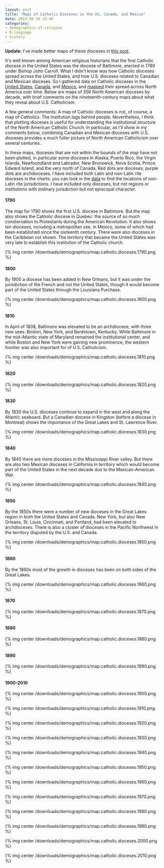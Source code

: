 ```yaml
---
layout: post
title: "Maps of Catholic Dioceses in the US, Canada, and Mexico"
date: 2013-06-16 22:48
categories: 
- demographics-of-religion
- R-language
- history
---
```


**Update:** I've made better maps of these dioceses in [this post][].

It's well known among American religious historians that the first
Catholic diocese in the United States was the diocese of Baltimore,
erected in 1789 under Bishop John Carroll. What I didn't know was how
Catholic dioceses spread across the United States, and how U.S. dioceses
related to Canadian and Mexican dioceses. So I gathered data on Catholic
dioceses in the [United States][], [Canada][], and [Mexico][], and
[mapped][] their spread across North America over time. Below are maps
of 356 North American dioceses by decade, with brief comments on the
nineteenth-century maps about what they reveal about U.S. Catholicism.

A few general comments: A map of Catholic dioceses is not, of course, a
map of Catholics. The institution lags behind people. Nevertheless, I
think that plotting dioceses is useful for understanding the
institutional structure of the North American Catholic Church. In
particular, as I'll show in my comments below, combining Canadian and
Mexican dioceses with U.S. dioceses provides a much fuller picture of
North American Catholicism over several centuries.

In these maps, dioceses that are not within the bounds of the map have
not been plotted, in particular some dioceses in Alaska, Puerto Rico,
the Virgin Islands, Newfoundland and Labrador, New Brunswick, Nova
Scotia, Prince Edward Island, and the very north of Canada. Red dots are
dioceses; purple dots are archdioceses. I have included both Latin and
non-Latin rite dioceses in the charts: you can look in the [data][] to
find the locations of non-Latin rite jurisdictions. I have included only
dioceses, but not regions or institutions with ordinary jurisdiction but
not episcopal character.

#### 1790

The map for 1790 shows the first U.S. diocese in Baltimore. But the map
also shows the Catholic diocese in Quebec: the source of so much
consternation to Protestants during the American Revolution. It also
shows ten dioceses, including a metropolitan see, in Mexico, some of
which had been established since the sixteenth century. There were also
dioceses in the Caribbean not shown. The territory that became the
United States was very late to establish this institution of the
Catholic church.

{% img center /downloads/demographics/map.catholic.dioceses.1790.png %}

#### 1800

By 1800 a diocese has been added in New Orleans, but it was under the
jurisdiction of the French and not the United States, though it would
become part of the United States through the Louisiana Purchase.

{% img center /downloads/demographics/map.catholic.dioceses.1800.png %}

#### 1810

In April of 1808, Baltimore was elevated to be an archdiocese, with
three new sees: Boston, New York, and Bardstown, Kentucky. While
Baltimore in the mid-Atlantic state of Maryland remained the
institutional center, and while Boston and New York were gaining new
prominence, the western frontier was also important for of U.S.
Catholicism.

{% img center /downloads/demographics/map.catholic.dioceses.1810.png %}

#### 1820

{% img center /downloads/demographics/map.catholic.dioceses.1820.png %}

#### 1830

By 1830 the U.S. dioceses continue to expand in the west and along the
Atlantic seaboard. But a Canadian diocese in Kingston (before a diocese
in Montreal) shows the importance of the Great Lakes and St. Lawrence
River.

{% img center /downloads/demographics/map.catholic.dioceses.1830.png %}

#### 1840

By 1840 there are more dioceses in the Mississippi River valley. But
there are also two Mexican dioceses in California in territory which
would become part of the United States in the next decade due to the
Mexican-American War.

{% img center /downloads/demographics/map.catholic.dioceses.1840.png %}

#### 1850

By the 1850s there were a number of new dioceses in the Great Lakes
region in both the United States and Canada. New York, but also New
Orleans, St. Louis, Cincinnati, and Portland, had been elevated to
archdioceses. There is also a cluster of dioceses in the Pacific
Northwest in the territory disputed by the U.S. and Canada.

{% img center /downloads/demographics/map.catholic.dioceses.1850.png %}

#### 1860

By the 1860s most of the growth in dioceses has been on both sides of
the Great Lakes.

{% img center /downloads/demographics/map.catholic.dioceses.1860.png %}

#### 1870

{% img center /downloads/demographics/map.catholic.dioceses.1870.png %}

#### 1880

{% img center /downloads/demographics/map.catholic.dioceses.1880.png %}

#### 1890

{% img center /downloads/demographics/map.catholic.dioceses.1890.png %}

#### 1900-2010

{% img center /downloads/demographics/map.catholic.dioceses.1900.png %}

{% img center /downloads/demographics/map.catholic.dioceses.1910.png %}

{% img center /downloads/demographics/map.catholic.dioceses.1920.png %}

{% img center /downloads/demographics/map.catholic.dioceses.1930.png %}

{% img center /downloads/demographics/map.catholic.dioceses.1940.png %}

{% img center /downloads/demographics/map.catholic.dioceses.1950.png %}

{% img center /downloads/demographics/map.catholic.dioceses.1960.png %}

{% img center /downloads/demographics/map.catholic.dioceses.1970.png %}

{% img center /downloads/demographics/map.catholic.dioceses.1980.png %}

{% img center /downloads/demographics/map.catholic.dioceses.1990.png %}

{% img center /downloads/demographics/map.catholic.dioceses.2000.png %}

{% img center /downloads/demographics/map.catholic.dioceses.2010.png %}

  [this post]: /blog/maps-of-catholic-dioceses-in-the-us-canada-and-mexico-take-two/
  [United States]: https://github.com/lmullen/demographics-religion/blob/master/data/catholic.dioceses.us.csv
  [Canada]: https://github.com/lmullen/demographics-religion/blob/master/data/catholic.dioceses.canada.csv
  [Mexico]: https://github.com/lmullen/demographics-religion/blob/master/data/catholic.dioceses.mexico.csv
  [mapped]: https://github.com/lmullen/demographics-religion/blob/master/map.catholic.dioceses.R
  [data]: https://github.com/lmullen/demographics-religion
